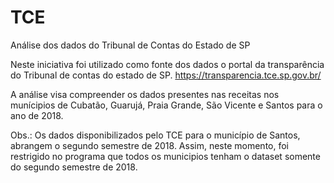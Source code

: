 # TCE
Análise dos dados do Tribunal de Contas do Estado de SP

Neste iniciativa foi utilizado como fonte dos dados o portal da transparência do Tribunal de contas do estado de SP. 
https://transparencia.tce.sp.gov.br/


A análise visa compreender os dados presentes nas receitas nos munícipios de Cubatão, Guarujá, Praia Grande, São Vicente e Santos para o ano de 2018.

Obs.: Os dados disponibilizados pelo TCE para o município de Santos, abrangem o segundo semestre de 2018. Assim, neste momento, foi restrigido no programa que todos os municipios tenham o dataset somente do segundo semestre de 2018.

